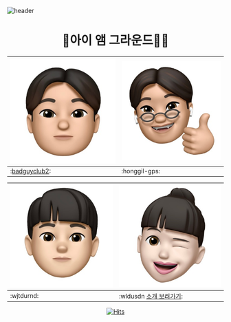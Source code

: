 ![header](https://capsule-render.vercel.app/api?type=waving&color=auto&height=300&section=header&text=Welcome&fontSize=75)

<center>

# 🤸아이 앰 그라운드🤸‍♂️

</center>

|![image.jpg1](https://github.com/honggil-gps/Team/blob/main/source/badguyclub2.jpg) |![image.jpg2](https://github.com/honggil-gps/Team/blob/main/source/honggil-gps.jpg)|
|--------------------------|-----------------------|
|:[badguyclub2](source/badguyclub2/badguyclub2.md):| :honggil-gps: |  

|![image.jpg1](https://github.com/honggil-gps/Team/blob/main/source/jtdurnd.jpg) |![image.jpg2](https://github.com/honggil-gps/Team/blob/main/source/wldusdn.jpg)|
|--------------------------|-----------------------|
|:wjtdurnd: | :wldusdn [소개 보러가기](/source/wldusdn/wldusdn.md): | 

<center>

[![Hits](https://hits.seeyoufarm.com/api/count/incr/badge.svg?url=https%3A%2F%2Fgithub.com%2Fhonggil-gps%2FTeam.git&count_bg=%23498A7D&title_bg=%23555555&icon=tinder.svg&icon_color=%23E7E7E7&title=hits&edge_flat=false)](https://hits.seeyoufarm.com) 

</center>
